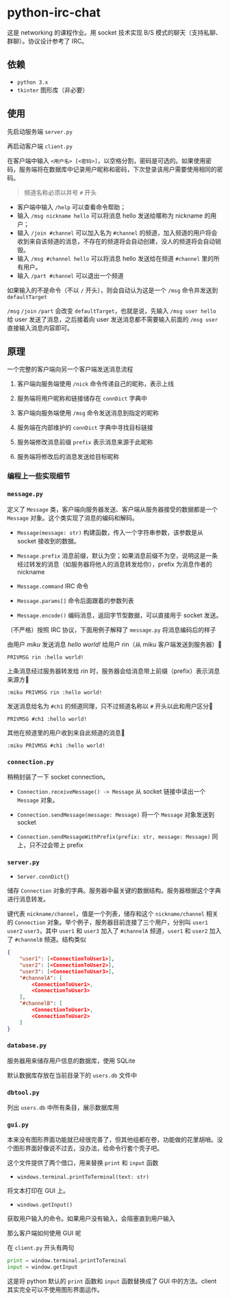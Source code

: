 # python-irc-chat

这是 networking 的课程作业。用 socket 技术实现 B/S 模式的聊天（支持私聊、群聊）。协议设计参考了 IRC。

## 依赖

- `python 3.x`
- `tkinter` 图形库（非必要）

## 使用

先启动服务端 `server.py`

再启动客户端 `client.py`

在客户端中输入 `<用户名> [<密码>]`，以空格分割，密码是可选的。如果使用密码，服务端将在数据库中记录用户昵称和密码，下次登录该用户需要使用相同的密码。

> 频道名称必须以井号 `#` 开头

- 客户端中输入 `/help` 可以查看命令帮助；
- 输入 `/msg nickname hello` 可以将消息 hello 发送给暱称为 nickname 的用户；
- 输入 `/join #channel` 可以加入名为 `#channel` 的频道，加入频道的用户将会收到来自该频道的消息，不存在的频道将会自动创建，没人的频道将会自动销毁。
- 输入 `/msg #channel hello` 可以将消息 hello 发送给在频道 `#channel` 里的所有用户。
- 输入 `/part #channel` 可以退出一个频道

如果输入的不是命令（不以 `/` 开头），则会自动认为这是一个 `/msg` 命令并发送到 `defaultTarget`

`/msg` `/join` `/part` 会改变 `defaultTarget`，也就是说，先输入 `/msg user hello` 给 user 发送了消息，之后接着向 user 发送消息都不需要输入前面的 `/msg user` 直接输入消息内容即可。

## 原理

一个完整的客户端向另一个客户端发送消息流程

1. 客户端向服务端使用 `/nick` 命令传递自己的昵称，表示上线

2. 服务端将用户昵称和链接储存在 `connDict` 字典中

3. 客户端向服务端使用 `/msg` 命令发送消息到指定的昵称

4. 服务端在内部维护的 `connDict` 字典中寻找目标链接

5. 服务端修改消息前缀 `prefix` 表示消息来源于此昵称

6. 服务端将修改后的消息发送给目标昵称

### 编程上一些实现细节

### `message.py`

定义了 `Message` 类，客户端向服务器发送、客户端从服务器接受的数据都是一个 `Message` 对象。这个类实现了消息的编码和解码。

- `Message(message: str)` 构建函数，传入一个字符串参数，该参数是从 socket 接收到的数据。

- `Message.prefix` 消息前缀，默认为空；如果消息前缀不为空，说明这是一条经过转发的消息（如服务器将他人的消息转发给你），prefix 为消息作者的 nickname

- `Message.command` IRC 命令

- `Message.params[]` 命令后面跟着的参数列表

- `Message.encode()` 编码消息，返回字节型数据，可以直接用于 socket 发送。

（不严格）按照 IRC 协议，下面用例子解释了 `message.py` 将消息编码后的样子

由用户 *miku* 发送消息 *hello world!* 给用户 rin（从 miku 客户端发送到服务器）🔽

```textile
PRIVMSG rin :hello world!
```

上条消息经过服务器转发给 *rin* 时，服务器会给消息带上前缀（prefix）表示消息来源方🔽

```textile
:miku PRIVMSG rin :hello world!
```

发送消息给名为 `#ch1` 的频道同理，只不过频道名称以 `#` 开头以此和用户区分🔽

```textile
PRIVMSG #ch1 :hello world!
```

其他在频道里的用户收到来自此频道的消息🔽

```textile
:miku PRIVMSG #ch1 :hello world!
```

### `connection.py`

稍稍封装了一下 socket connection。

- `Connection.receiveMessage() -> Message` 从 socket 链接中读出一个 `Message` 对象。

- `Connection.sendMessage(message: Message)` 将一个 `Message` 对象发送到 socket

- `Connection.sendMessageWithPrefix(prefix: str, message: Message)` 同上，只不过会带上 prefix

### `server.py`

- `Server.connDict{}`

储存 `Connection` 对象的字典。服务器中最关键的数据结构。服务器根据这个字典进行消息转发。

键代表 `nickname/channel`，值是一个列表，储存和这个 `nickname/channel` 相关的 `Connection` 对象。举个例子，服务器目前连接了三个用户，分别叫 `user1` `user2` `user3`，其中 `user1` 和 `user3` 加入了 `#channelA` 频道，`user1` 和 `user2` 加入了 `#channelB` 频道。结构类似

```json
{
    "user1": [<ConnectionToUser1>],
    "user2": [<ConnectionToUser2>],
    "user3": [<ConnectionToUser3>],
    "#channelA": [
        <ConnectionToUser1>,
        <ConnectionToUser3>
    ],
    "#channelB": [
        <ConnectionToUser1>,
        <ConnectionToUser2>
    ]
}
```

### `database.py`

服务器用来储存用户信息的数据库，使用 SQLite

默认数据库存放在当前目录下的 `users.db` 文件中

### `dbtool.py`

列出 `users.db` 中所有条目，展示数据库用

### `gui.py`

本来没有图形界面功能就已经很完善了，但其他组都在卷，功能做的花里胡哨。没个图形界面好像说不过去，没办法，给命令行套个壳子吧。

这个文件提供了两个借口，用来替换 `print` 和 `input` 函数

- `windows.terminal.printToTerminal(text: str)`

将文本打印在 GUI 上。

- `windows.getInput()`

获取用户输入的命令。如果用户没有输入，会阻塞直到用户输入

那么客户端如何使用 GUI 呢

在 `client.py` 开头有两句

```python
print = window.terminal.printToTerminal
input = window.getInput
```

这是将 python 默认的 `print` 函数和 `input` 函数替换成了 GUI 中的方法。client 其实完全可以不使用图形界面运作。
